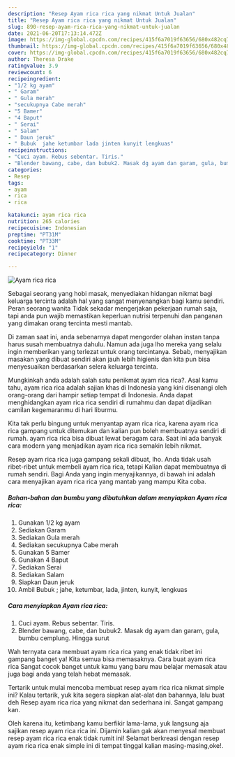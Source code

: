 ```yaml
---
description: "Resep Ayam rica rica yang nikmat Untuk Jualan"
title: "Resep Ayam rica rica yang nikmat Untuk Jualan"
slug: 890-resep-ayam-rica-rica-yang-nikmat-untuk-jualan
date: 2021-06-20T17:13:14.472Z
image: https://img-global.cpcdn.com/recipes/415f6a7019f63656/680x482cq70/ayam-rica-rica-foto-resep-utama.jpg
thumbnail: https://img-global.cpcdn.com/recipes/415f6a7019f63656/680x482cq70/ayam-rica-rica-foto-resep-utama.jpg
cover: https://img-global.cpcdn.com/recipes/415f6a7019f63656/680x482cq70/ayam-rica-rica-foto-resep-utama.jpg
author: Theresa Drake
ratingvalue: 3.9
reviewcount: 6
recipeingredient:
- "1/2 kg ayam"
- " Garam"
- " Gula merah"
- "secukupnya Cabe merah"
- "5 Bamer"
- "4 Baput"
- " Serai"
- " Salam"
- " Daun jeruk"
- " Bubuk  jahe ketumbar lada jinten kunyit lengkuas"
recipeinstructions:
- "Cuci ayam. Rebus sebentar. Tiris."
- "Blender bawang, cabe, dan bubuk2. Masak dg ayam dan garam, gula, bumbu cemplung. Hingga surut"
categories:
- Resep
tags:
- ayam
- rica
- rica

katakunci: ayam rica rica 
nutrition: 265 calories
recipecuisine: Indonesian
preptime: "PT31M"
cooktime: "PT33M"
recipeyield: "1"
recipecategory: Dinner

---
```



![Ayam rica rica](https://img-global.cpcdn.com/recipes/415f6a7019f63656/680x482cq70/ayam-rica-rica-foto-resep-utama.jpg)

Sebagai seorang yang hobi masak, menyediakan hidangan nikmat bagi keluarga tercinta adalah hal yang sangat menyenangkan bagi kamu sendiri. Peran seorang  wanita Tidak sekadar mengerjakan pekerjaan rumah saja, tapi anda pun wajib memastikan keperluan nutrisi terpenuhi dan panganan yang dimakan orang tercinta mesti mantab.

Di zaman  saat ini, anda sebenarnya dapat mengorder olahan instan tanpa harus susah membuatnya dahulu. Namun ada juga lho mereka yang selalu ingin memberikan yang terlezat untuk orang tercintanya. Sebab, menyajikan masakan yang dibuat sendiri akan jauh lebih higienis dan kita pun bisa menyesuaikan berdasarkan selera keluarga tercinta. 



Mungkinkah anda adalah salah satu penikmat ayam rica rica?. Asal kamu tahu, ayam rica rica adalah sajian khas di Indonesia yang kini disenangi oleh orang-orang dari hampir setiap tempat di Indonesia. Anda dapat menghidangkan ayam rica rica sendiri di rumahmu dan dapat dijadikan camilan kegemaranmu di hari liburmu.

Kita tak perlu bingung untuk menyantap ayam rica rica, karena ayam rica rica gampang untuk ditemukan dan kalian pun boleh membuatnya sendiri di rumah. ayam rica rica bisa dibuat lewat beragam cara. Saat ini ada banyak cara modern yang menjadikan ayam rica rica semakin lebih nikmat.

Resep ayam rica rica juga gampang sekali dibuat, lho. Anda tidak usah ribet-ribet untuk membeli ayam rica rica, tetapi Kalian dapat membuatnya di rumah sendiri. Bagi Anda yang ingin menyajikannya, di bawah ini adalah cara menyajikan ayam rica rica yang mantab yang mampu Kita coba.

<!--inarticleads1-->

##### Bahan-bahan dan bumbu yang dibutuhkan dalam menyiapkan Ayam rica rica:

1. Gunakan 1/2 kg ayam
1. Sediakan  Garam
1. Sediakan  Gula merah
1. Sediakan secukupnya Cabe merah
1. Gunakan 5 Bamer
1. Gunakan 4 Baput
1. Sediakan  Serai
1. Sediakan  Salam
1. Siapkan  Daun jeruk
1. Ambil  Bubuk ; jahe, ketumbar, lada, jinten, kunyit, lengkuas




<!--inarticleads2-->

##### Cara menyiapkan Ayam rica rica:

1. Cuci ayam. Rebus sebentar. Tiris.
1. Blender bawang, cabe, dan bubuk2. Masak dg ayam dan garam, gula, bumbu cemplung. Hingga surut




Wah ternyata cara membuat ayam rica rica yang enak tidak ribet ini gampang banget ya! Kita semua bisa memasaknya. Cara buat ayam rica rica Sangat cocok banget untuk kamu yang baru mau belajar memasak atau juga bagi anda yang telah hebat memasak.

Tertarik untuk mulai mencoba membuat resep ayam rica rica nikmat simple ini? Kalau tertarik, yuk kita segera siapkan alat-alat dan bahannya, lalu buat deh Resep ayam rica rica yang nikmat dan sederhana ini. Sangat gampang kan. 

Oleh karena itu, ketimbang kamu berfikir lama-lama, yuk langsung aja sajikan resep ayam rica rica ini. Dijamin kalian gak akan menyesal membuat resep ayam rica rica enak tidak rumit ini! Selamat berkreasi dengan resep ayam rica rica enak simple ini di tempat tinggal kalian masing-masing,oke!.

